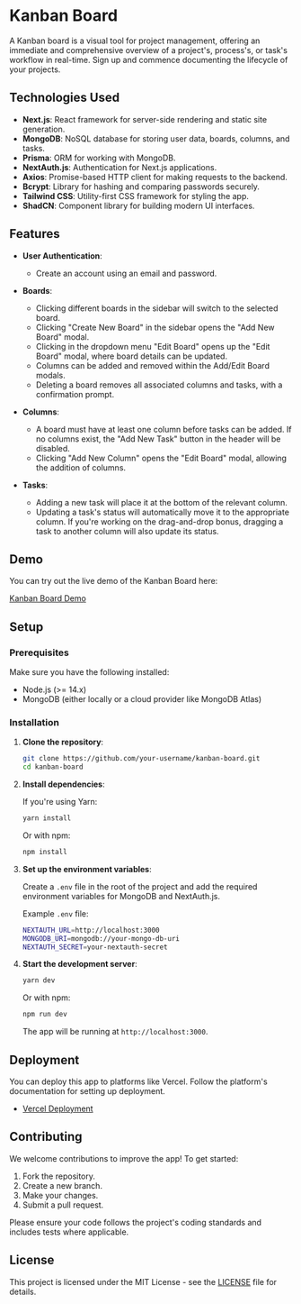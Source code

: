 # Kanban Board

A Kanban board is a visual tool for project management, offering an immediate and comprehensive overview of a project's, process's, or task's workflow in real-time. Sign up and commence documenting the lifecycle of your projects.

## Technologies Used

- **Next.js**: React framework for server-side rendering and static site generation.
- **MongoDB**: NoSQL database for storing user data, boards, columns, and tasks.
- **Prisma**: ORM for working with MongoDB.
- **NextAuth.js**: Authentication for Next.js applications.
- **Axios**: Promise-based HTTP client for making requests to the backend.
- **Bcrypt**: Library for hashing and comparing passwords securely.
- **Tailwind CSS**: Utility-first CSS framework for styling the app.
- **ShadCN**: Component library for building modern UI interfaces.

## Features

- **User Authentication**:
  - Create an account using an email and password.
  
- **Boards**:
  - Clicking different boards in the sidebar will switch to the selected board.
  - Clicking "Create New Board" in the sidebar opens the "Add New Board" modal.
  - Clicking in the dropdown menu "Edit Board" opens up the "Edit Board" modal, where board details can be updated.
  - Columns can be added and removed within the Add/Edit Board modals.
  - Deleting a board removes all associated columns and tasks, with a confirmation prompt.

- **Columns**:
  - A board must have at least one column before tasks can be added. If no columns exist, the "Add New Task" button in the header will be disabled.
  - Clicking "Add New Column" opens the "Edit Board" modal, allowing the addition of columns.

- **Tasks**:
  - Adding a new task will place it at the bottom of the relevant column.
  - Updating a task's status will automatically move it to the appropriate column. If you're working on the drag-and-drop bonus, dragging a task to another column will also update its status.

## Demo

You can try out the live demo of the Kanban Board here:

[Kanban Board Demo](https://kanban-proj.vercel.app/)

## Setup

### Prerequisites

Make sure you have the following installed:

- Node.js (>= 14.x)
- MongoDB (either locally or a cloud provider like MongoDB Atlas)

### Installation

1. **Clone the repository**:

    ```bash
    git clone https://github.com/your-username/kanban-board.git
    cd kanban-board
    ```

2. **Install dependencies**:

    If you're using Yarn:

    ```bash
    yarn install
    ```

    Or with npm:

    ```bash
    npm install
    ```

3. **Set up the environment variables**:

    Create a `.env` file in the root of the project and add the required environment variables for MongoDB and NextAuth.js.

    Example `.env` file:

    ```bash
    NEXTAUTH_URL=http://localhost:3000
    MONGODB_URI=mongodb://your-mongo-db-uri
    NEXTAUTH_SECRET=your-nextauth-secret
    ```

4. **Start the development server**:

    ```bash
    yarn dev
    ```

    Or with npm:

    ```bash
    npm run dev
    ```

    The app will be running at `http://localhost:3000`.

## Deployment

You can deploy this app to platforms like Vercel. Follow the platform's documentation for setting up deployment.

- [Vercel Deployment](https://vercel.com/docs)

## Contributing

We welcome contributions to improve the app! To get started:

1. Fork the repository.
2. Create a new branch.
3. Make your changes.
4. Submit a pull request.

Please ensure your code follows the project's coding standards and includes tests where applicable.

## License

This project is licensed under the MIT License - see the [LICENSE](LICENSE) file for details.
